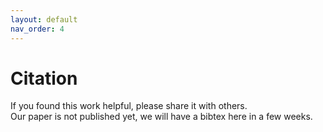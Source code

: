 ```yaml
---
layout: default
nav_order: 4
---
```


# Citation

If you found this work helpful, please share it with others.  
Our paper is not published yet, we will have a bibtex here in a few weeks.